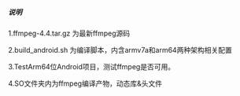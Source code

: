##### 说明

1.ffmpeg-4.4.tar.gz 为最新ffmpeg源码

2.build_android.sh 为编译脚本，内含armv7a和arm64两种架构相关配置

3.TestArm64位Android项目，测试ffmpeg是否可用。

4.SO文件夹内为ffmpeg编译产物，动态库&头文件